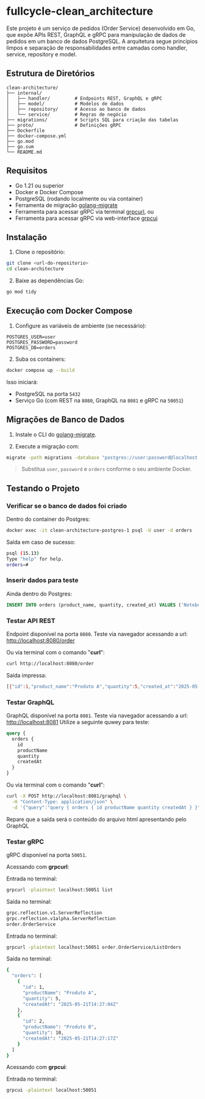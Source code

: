 # fullcycle-clean_architecture

Este projeto é um serviço de pedidos (Order Service) desenvolvido em Go, que expõe APIs REST, GraphQL e gRPC para manipulação de dados de pedidos em um banco de dados PostgreSQL. A arquitetura segue princípios limpos e separação de responsabilidades entre camadas como handler, service, repository e model.

## Estrutura de Diretórios

```
clean-architecture/
├── internal/
│   ├── handler/         # Endpoints REST, GraphQL e gRPC
│   ├── model/           # Modelos de dados
│   ├── repository/      # Acesso ao banco de dados
│   └── service/         # Regras de negócio
├── migrations/          # Scripts SQL para criação das tabelas
├── proto/               # Definições gRPC
├── Dockerfile
├── docker-compose.yml
├── go.mod
├── go.sum
└── README.md
```

## Requisitos

- Go 1.21 ou superior
- Docker e Docker Compose
- PostgreSQL (rodando localmente ou via container)
- Ferramenta de migração [golang-migrate](https://github.com/golang-migrate/migrate)
- Ferramenta para acessar gRPC via terminal [grpcurl](https://github.com/fullstorydev/grpcurl), ou
- Ferramenta para acessar gRPC via web-interface [grpcui](https://github.com/fullstorydev/grpcui)

## Instalação

1. Clone o repositório:

```bash
git clone <url-do-repositorio>
cd clean-architecture
```

2. Baixe as dependências Go:

```bash
go mod tidy
```

## Execução com Docker Compose

1. Configure as variáveis de ambiente (se necessário):

```env
POSTGRES_USER=user
POSTGRES_PASSWORD=password
POSTGRES_DB=orders
```

2. Suba os containers:

```bash
docker compose up --build
```

Isso iniciará:
- PostgreSQL na porta `5432`
- Serviço Go (com REST na `8080`, GraphQL na `8081` e gRPC na `50051`)

## Migrações de Banco de Dados

1. Instale o CLI do [golang-migrate](https://github.com/golang-migrate/migrate/releases).

2. Execute a migração com:

```bash
migrate -path migrations -database "postgres://user:password@localhost:5432/orders?sslmode=disable" up
```

> Substitua `user`, `password` e `orders` conforme o seu ambiente Docker.

## Testando o Projeto

### Verificar se o banco de dados foi criado

Dentro do container do Postgres:

```bash
docker exec -it clean-architecture-postgres-1 psql -U user -d orders
```

Saída em caso de sucesso:

```bash
psql (15.13)
Type "help" for help.
orders=#
```

### Inserir dados para teste

Ainda dentro do Postgres:

```sql
INSERT INTO orders (product_name, quantity, created_at) VALUES ('Notebook', 2, NOW());
```

### Testar API REST

Endpoint disponível na porta `8080`.
Teste via navegador acessando a url: [http://localhost:8080/order](http://localhost:8080/order)

Ou via terminal com o comando "**curl**":

```bash
curl http://localhost:8080/order
```

Saída impressa:

```bash
[{"id":1,"product_name":"Produto A","quantity":5,"created_at":"2025-05-21T14:27:04.752741Z"},{"id":2,"product_name":"Produto B","quantity":10,"created_at":"2025-05-21T14:27:17.325009Z"}]
```


### Testar GraphQL

GraphQL disponível na porta `8081`.
Teste via navegador acessando a url: [http://localhost:8081](http://localhost:8081)
Utilize a seguinte quwey para teste:

```graphql
query {
  orders {
    id
    productName
    quantity
    createdAt
  }
}
```

Ou via terminal com o comando "**curl**":

```bash
curl -X POST http://localhost:8081/graphql \
  -H "Content-Type: application/json" \
  -d '{"query":"query { orders { id productName quantity createdAt } }"}'
```

Repare que a saída será o conteúdo do arquivo html apresentando pelo GraphQL

### Testar gRPC

gRPC disponível na porta `50051`.

Acessando com **grpcurl**:

Entrada no terminal:

```bash
grpcurl -plaintext localhost:50051 list
```

Saída no terminal:

```bash
grpc.reflection.v1.ServerReflection
grpc.reflection.v1alpha.ServerReflection
order.OrderService
```

Entrada no terminal:

```bash
grpcurl -plaintext localhost:50051 order.OrderService/ListOrders
```

Saída no terminal:

```bash
{
  "orders": [
    {
      "id": 1,
      "productName": "Produto A",
      "quantity": 5,
      "createdAt": "2025-05-21T14:27:04Z"
    },
    {
      "id": 2,
      "productName": "Produto B",
      "quantity": 10,
      "createdAt": "2025-05-21T14:27:17Z"
    }
  ]
}
```

Acessando com **grpcui**:

Entrada no terminal:

```bash
grpcui -plaintext localhost:50051
```
